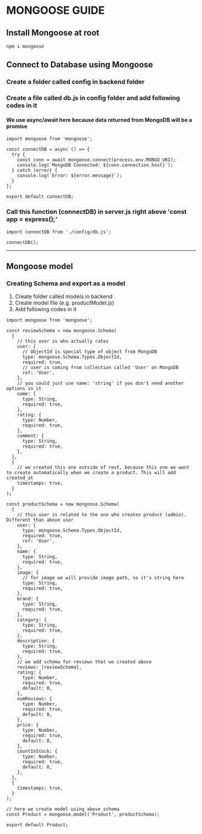 # MONGOOSE GUIDE

## Install Mongoose at root
`npm i mongoose`

## Connect to Database using Mongoose

### Create a folder called config in backend folder

### Create a file called db.js in config folder and add following codes in it
#### We use async/await here because data returned from MongoDB will be a promise
```
import mongoose from 'mongoose';

const connectDB = async () => {
  try {
    const conn = await mongoose.connect(process.env.MONGO_URI);
    console.log(`MongoDB Connected: ${conn.connection.host}`);
  } catch (error) {
    console.log(`Error: ${error.message}`);
  }
};

export default connectDB;
```

### Call this function (connectDB) in server.js right above 'const app = express();'
```
import connectDB from './config/db.js';

connectDB();
```

---

## Mongoose model

### Creating Schema and export as a model

1. Create folder called models in backend
2. Create model file (e.g. productModel.js)
3. Add following codes in it
```
import mongoose from 'mongoose';

const reviewSchema = new mongoose.Schema(
  {
    // this user is who actually rates
    user: {
      // ObjectId is special type of object from MongoDB
      type: mongoose.Schema.Types.ObjectId,
      required: true,
      // user is coming from collection called 'User' on MongoDB
      ref: 'User',
    },
    // you could just use name: 'string' if you don't need another options in it
    name: {
      type: String,
      required: true,
    },
    rating: {
      type: Number,
      required: true,
    },
    comment: {
      type: String,
      required: true,
    },
  },
  {
    // we created this one outside of rest, because this one we want to create automatically when we create a product. This will add created_at
    timestamps: true,
  }
);

const productSchema = new mongoose.Schema(
  {
    // this user is related to the one who creates product (admin). Different than above user
    user: {
      type: mongoose.Schema.Types.ObjectId,
      required: true,
      ref: 'User',
    },
    name: {
      type: String,
      required: true,
    },
    image: {
      // for image we will provide image path, so it's string here
      type: String,
      required: true,
    },
    brand: {
      type: String,
      required: true,
    },
    category: {
      type: String,
      required: true,
    },
    description: {
      type: String,
      required: true,
    },
    // we add schema for reviews that we created above
    reviews: [reviewSchema],
    rating: {
      type: Number,
      required: true,
      default: 0,
    },
    numReviews: {
      type: Number,
      required: true,
      default: 0,
    },
    price: {
      type: Number,
      required: true,
      default: 0,
    },
    countInStock: {
      type: Number,
      required: true,
      default: 0,
    },
  },
  {
    timestamps: true,
  }
);

// here we create model using above schema
const Product = mongoose.model('Product', productSchema);

export default Product;
```